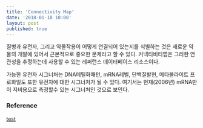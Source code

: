 ```yaml
---
title: 'Connectivity Map'
date: '2018-01-18 10:00'
layout: post
published: true
---
```


질병과 유전자, 그리고 약물작용이 어떻게 연결되어 있는지를 식별하는 것은 새로운 약물의 개발에 있어서 근본적으로 중요한 문제라고 할 수 있다. 커넥티비티맵은 그러한 연관성을 추정하는데 사용할 수 있는 레퍼런스 데이터베이스 리소스이다.

가능한 유전자 시그너처는 DNA메틸화패턴, mRNA레벨, 단백질발현, 메타볼라이트 프로화일도 또한 유전자에 대한 시그너처가 될 수 있다. 여기서는 현재(2006년) mRNA만이 저비용으로 측정할수 있는 시그너처인 것으로 보인다.  

### Reference

[test](google.com)


